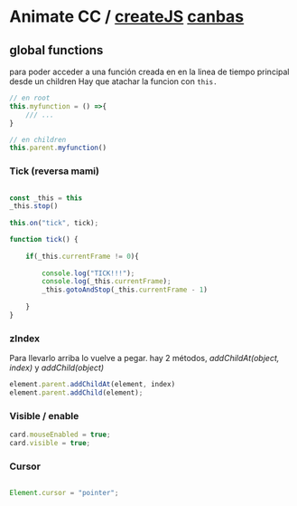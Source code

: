 # Animate CC / [createJS](https://www.createjs.com) [canbas](http://ocanvas.org/)

## global functions 

para poder acceder a una función creada en en la linea de tiempo principal desde un children
Hay que atachar la funcion con ``this.``

```javascript
// en root
this.myfunction = () =>{
	/// ...
}

// en children
this.parent.myfunction()

```

### Tick (reversa mami)

```javascript

const _this = this
_this.stop()
 
this.on("tick", tick);

function tick() { 
	
	if(_this.currentFrame != 0){
		
		console.log("TICK!!!");
		console.log(_this.currentFrame);
		_this.gotoAndStop(_this.currentFrame - 1)
		
	}
}

```
### zIndex 

Para llevarlo arriba lo vuelve a pegar. hay 2 métodos, 
_addChildAt(object, index)_  y _addChild(object)_

```javascript
element.parent.addChildAt(element, index)
element.parent.addChild(element);

```

### Visible / enable

```javascript
card.mouseEnabled = true;
card.visible = true;

```


### Cursor

```javascript

Element.cursor = "pointer";
```